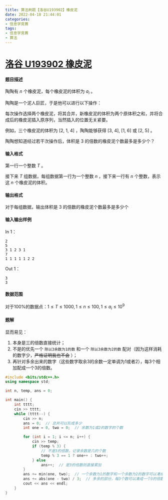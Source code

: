 ```yaml
---
title: 算法刷题【洛谷U193902】橡皮泥
date: 2022-04-18 21:44:01
categories:
- 信息学竞赛
tags:
- 信息学竞赛
- 算法
---
```


# [洛谷 U193902 橡皮泥](https://www.luogu.com.cn/problem/U193902)

#### 题目描述

陶陶有 $n$ 个橡皮泥，每个橡皮泥的体积为 $a_i$ 。

陶陶是一个泥人巨匠，于是他可以进行以下操作：

每次操作选择两个橡皮泥，将其合并，新橡皮泥的体积为两个原体积之和，并将合成后的橡皮泥插入原序列，当然插入的位置无关紧要。

例如，三个橡皮泥的体积为 [2, 1, 4] ，陶陶能够获得 [3, 4], [1, 6] 或 [2, 5] 。

陶陶想知道经过若干次操作后，体积是 3 的倍数的橡皮泥个数最多是多少个？

#### 输入格式

第一行一个整数 $T$ 。

接下来 $T$ 组数据，每组数据第一行为一个整数 $n$ ，接下来一行有 $n$ 个整数，表示这 $n$ 个橡皮泥的体积。

#### 输出格式

对于每组数据，输出体积是 3 的倍数的橡皮泥个数最多是多少个

#### 输入输出样例

In 1：

```text
2
5
3 1 2 3 1
7
1 1 1 1 1 2 2
```

Out 1：

```text
3
3
```

#### 数据范围

对于$100\%$的数据点：$1\leq T\le 1000, 1\leq n\le 100, 1\leq a_i \le 10^9$

#### 题解

显而易见：

1. 本身是三的倍数直接统计；
2. 不是的优先一个 `除以3余数为1的数` 和一个 `除以3余数为2的数` 配对（因为这样消耗的数字少，~~严格证明我也不会~~ ）；
3. 再针对多余出来的数字（这些数字取余3的余数一定单调为1或者2），每3个相加配成一个3的倍数。

```cpp
#include <bits/stdc++.h>
using namespace std;

int n, temp, ans = 0;

int main() {
    int tttt;
    cin >> tttt;
    while (tttt--) {
        cin >> n;
        ans = 0;  // 总共可以形成多少
        int one = 0, two = 0;  // 余数为1或2的数字的个数

        for (int i = 1; i <= n; i++) {
            cin >> temp;
            if (temp % 3) {
                // 不是3的倍数，记录余数是几的个数
                temp % 3 == 1 ? one++ : two++;
            } else
                ans++;  // 是3的倍数则直接累加
        }
        ans += min(one, two);  // 一个余数为1的数字和一个余数为2的数字可以凑成一个3的倍数
        ans += abs(one - two) / 3;  // 多余的部分，每3个数可以凑成一个3的倍数，向下取整
        cout << ans << endl;
    }
}
```
